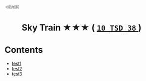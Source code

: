 <p align="left">
  <a href="../README.md">
    <img src="../../Z99-OTHERS/00-common/00-back.png" style="width:10%">
  </a>
</p>

<div align="center">
  <h1>
    Sky Train ★★★ (
      <a href="https://drive.google.com/file/d/12Ak3Xe47gusCPmwAtTIi9WSXiHrxCNHp/view?usp=drive_link">
        <code>10_TSD_38</code>
      </a>
    )
  </h1>
</div>

# Contents

-   [test1]()
-   [test2]()
-   [test3]()
